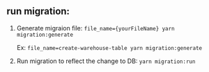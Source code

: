 ## run migration:

1. Generate migraion file: `file_name={yourFileName} yarn migration:generate`

   Ex: `file_name=create-warehouse-table yarn migration:generate`

2. Run migration to reflect the change to DB: `yarn migration:run`
